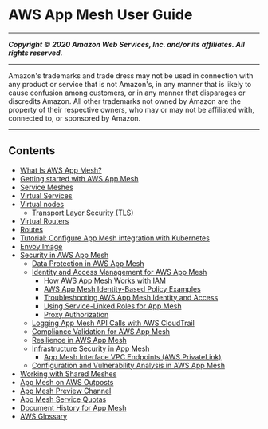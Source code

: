 # AWS App Mesh User Guide

-----
*****Copyright &copy; 2020 Amazon Web Services, Inc. and/or its affiliates. All rights reserved.*****

-----
Amazon's trademarks and trade dress may not be used in 
     connection with any product or service that is not Amazon's, 
     in any manner that is likely to cause confusion among customers, 
     or in any manner that disparages or discredits Amazon. All other 
     trademarks not owned by Amazon are the property of their respective
     owners, who may or may not be affiliated with, connected to, or 
     sponsored by Amazon.

-----
## Contents
+ [What Is AWS App Mesh?](what-is-app-mesh.md)
+ [Getting started with AWS App Mesh](appmesh-getting-started.md)
+ [Service Meshes](meshes.md)
+ [Virtual Services](virtual_services.md)
+ [Virtual nodes](virtual_nodes.md)
   + [Transport Layer Security (TLS)](virtual-node-tls.md)
+ [Virtual Routers](virtual_routers.md)
+ [Routes](routes.md)
+ [Tutorial: Configure App Mesh integration with Kubernetes](mesh-k8s-integration.md)
+ [Envoy Image](envoy.md)
+ [Security in AWS App Mesh](security.md)
   + [Data Protection in AWS App Mesh](data-protection.md)
   + [Identity and Access Management for AWS App Mesh](security-iam.md)
      + [How AWS App Mesh Works with IAM](security_iam_service-with-iam.md)
      + [AWS App Mesh Identity-Based Policy Examples](security_iam_id-based-policy-examples.md)
      + [Troubleshooting AWS App Mesh Identity and Access](security_iam_troubleshoot.md)
      + [Using Service-Linked Roles for App Mesh](using-service-linked-roles.md)
      + [Proxy Authorization](proxy-authorization.md)
   + [Logging App Mesh API Calls with AWS CloudTrail](logging-using-cloudtrail.md)
   + [Compliance Validation for AWS App Mesh](compliance.md)
   + [Resilience in AWS App Mesh](disaster-recovery-resiliency.md)
   + [Infrastructure Security in App Mesh](infrastructure-security.md)
      + [App Mesh Interface VPC Endpoints (AWS PrivateLink)](vpc-endpoints.md)
   + [Configuration and Vulnerability Analysis in AWS App Mesh](configuration-vulnerability-analysis.md)
+ [Working with Shared Meshes](sharing.md)
+ [App Mesh on AWS Outposts](app-mesh-on-outposts.md)
+ [App Mesh Preview Channel](preview.md)
+ [App Mesh Service Quotas](service-quotas.md)
+ [Document History for App Mesh](doc-history.md)
+ [AWS Glossary](glossary.md)